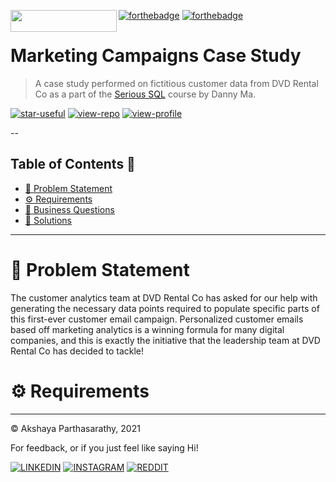  [![forthebadge](https://forthebadge.com/images/badges/powered-by-netflix.svg)](https://forthebadge.com) [![forthebadge](https://forthebadge.com/images/badges/contains-cat-gifs.svg)](https://forthebadge.com) <img align="left" width="170" height="35" src="https://img.shields.io/badge/PostgreSQL-316192?style=for-the-badge&logo=postgresql&logoColor=white">


# Marketing Campaigns Case Study
> A case study performed on fictitious customer data from DVD Rental Co as a part of the [Serious SQL](https://www.datawithdanny.com) course by Danny Ma.

[![star-useful](https://img.shields.io/badge/🌟-If%20useful-red.svg)](https://shields.io) 
[![view-repo](https://img.shields.io/badge/View-Repo-blueviolet)](https://github.com/iaks23?tab=repositories)
[![view-profile](https://img.shields.io/badge/Go%20To-Profile-orange)](https://github.com/iaks23)

--

## Table of Contents 📖

* [🚨 Problem Statement](#problem)
* [⚙️ Requirements](#reqs)
* [📖 Business Questions](#questions)
* [🌟 Solutions](#solutions)

----
# 🚨 Problem Statement <a name='problem'></a>

The customer analytics team at DVD Rental Co has asked for our help with generating the necessary data points required to populate specific parts of this first-ever customer email campaign. Personalized customer emails based off marketing analytics is a winning formula for many digital companies, and this is exactly the initiative that the leadership team at DVD Rental Co has decided to tackle! 


# ⚙️ Requirements <a name='reqs'></a>







----------------------

© Akshaya Parthasarathy, 2021

For feedback, or if you just feel like saying Hi!

[![LINKEDIN](https://img.shields.io/badge/LinkedIn-0077B5?style=for-the-badge&logo=linkedin&logoColor=white)](https://www.linkedin.com/in/akshaya-parthasarathy23)
[![INSTAGRAM](https://img.shields.io/badge/Instagram-E4405F?style=for-the-badge&logo=instagram&logoColor=white)](https://www.instagram.com/aks_sarathy/)
[![REDDIT](https://img.shields.io/badge/Reddit-FF4500?style=for-the-badge&logo=reddit&logoColor=white)](https://www.reddit.com/user/longstoryshort_)

